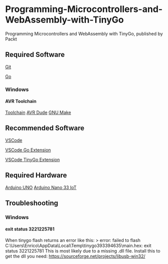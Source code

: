 # Programming-Microcontrollers-and-WebAssembly-with-TinyGo

Programming Microcontrollers and WebAssembly with TinyGo, published by Packt

## Required Software

[Git](https://git-scm.com/)

[Go](https://golang.org/)

### Windows

#### AVR Toolchain

[Toolchain](https://www.microchip.com/mplab/avr-support/avr-and-arm-toolchains-c-compilers)
[AVR Dude](http://download.savannah.gnu.org/releases/avrdude/)
[GNU Make](http://gnuwin32.sourceforge.net/packages/make.htm)

## Recommended Software

[VSCode](https://code.visualstudio.com/)

[VSCode Go Extension](https://marketplace.visualstudio.com/items?itemName=golang.go)

[VSCode TinyGo Extension](https://marketplace.visualstudio.com/items?itemName=tinygo.vscode-tinygo)

## Required Hardware

[Arduino UNO](https://store.arduino.cc/arduino-uno-rev3)
[Arduino Nano 33 IoT](https://store.arduino.cc/arduino-nano-33-iot)

## Troubleshooting
### Windows

#### exit status 3221225781
When tinygo flash returns an error like this: > error: failed to flash C:\Users\Enrico\AppData\Local\Temp\tinygo393394635\main.hex: exit status 3221225781
This is most likely due to a missing .dll file.
Install this to get the dll you need: https://sourceforge.net/projects/libusb-win32/
